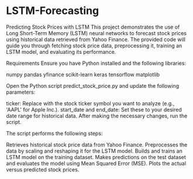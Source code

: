 # LSTM-Forecasting

Predicting Stock Prices with LSTM
This project demonstrates the use of Long Short-Term Memory (LSTM) neural networks to forecast stock prices using historical data retrieved from Yahoo Finance. The provided code will guide you through fetching stock price data, preprocessing it, training an LSTM model, and evaluating its performance.

Requirements
Ensure you have Python installed and the following libraries:

numpy
pandas
yfinance
scikit-learn
keras
tensorflow
matplotlib

Open the Python script predict_stock_price.py and update the following parameters:

ticker: Replace with the stock ticker symbol you want to analyze (e.g., 'AAPL' for Apple Inc.).
start_date and end_date: Set these to your desired date range for historical data.
After making the necessary changes, run the script.

The script performs the following steps:

Retrieves historical stock price data from Yahoo Finance.
Preprocesses the data by scaling and reshaping it for the LSTM model.
Builds and trains an LSTM model on the training dataset.
Makes predictions on the test dataset and evaluates the model using Mean Squared Error (MSE).
Plots the actual versus predicted stock prices.
